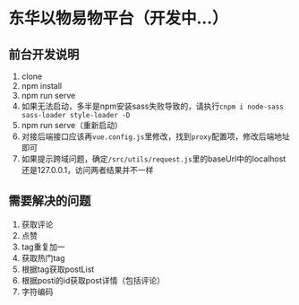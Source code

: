 # 东华以物易物平台（开发中...）

## 前台开发说明

1. clone
2. npm install 
3. npm run serve
4. 如果无法启动，多半是npm安装sass失败导致的，请执行`cnpm i node-sass sass-loader style-loader -D`
5. npm run serve（重新启动）
6. 对接后端接口应该再`vue.config.js`里修改，找到`proxy`配置项，修改后端地址即可
7. 如果提示跨域问题，确定`/src/utils/request.js`里的baseUrl中的localhost还是127.0.0.1，访问两者结果并不一样

## 需要解决的问题
1. 获取评论
2. 点赞
3. tag重复加一
4. 获取热门tag
5. 根据tag获取postList
6. 根据posti的id获取post详情（包括评论）
7. 字符编码